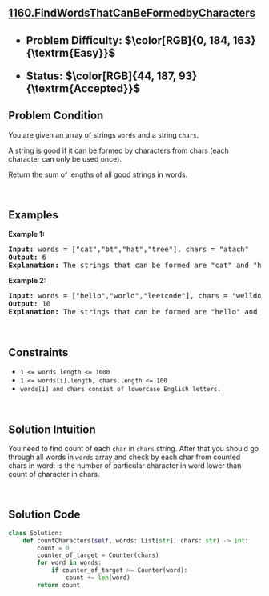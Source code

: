 <!-- <style>

.hard{
    color: rgb(255 55 95)
}

.medium{
    color: rgb(255 192 30)
}

.easy{
    color: rgb(0 184 163)
}

.accepted{
    color: rgb(44 187 93)
}

.error{
    color:rgb(239 71 67)
}

</style> -->

<h2><a href="https://leetcode.com/problems/find-words-that-can-be-formed-by-characters">1160.FindWordsThatCanBeFormedbyCharacters</a><h2>

<ul>
<li><p>Problem Difficulty: $\color[RGB]{0, 184, 163}{\textrm{Easy}}$</p></li>
<li><p>Status: $\color[RGB]{44, 187, 93}{\textrm{Accepted}}$</strong></p>
</ul>

<h2>Problem Condition</h2>

You are given an array of strings ```words``` and a string ```chars```.

A string is good if it can be formed by characters from chars (each character can only be used once).

Return the sum of lengths of all good strings in words.

<p>&nbsp;</p>
<h2>Examples</h2>
<p><strong class="example">Example 1:</strong></p>

<pre><strong>Input:</strong> words = ["cat","bt","hat","tree"], chars = "atach"
<strong>Output:</strong> 6
<strong>Explanation:</strong> The strings that can be formed are "cat" and "hat" so the answer is 3 + 3 = 6. 
</pre>

<p><strong class="example">Example 2:</strong></p>

<pre><strong>Input:</strong> words = ["hello","world","leetcode"], chars = "welldonehoneyr"
<strong>Output:</strong> 10
<strong>Explanation:</strong> The strings that can be formed are "hello" and "world" so the answer is 5 + 5 = 10.
</pre>

<p>&nbsp;</p>
<h2>Constraints</h2>
<ul>
	<li><code>1 <= words.length <= 1000</code></li>
	<li><code>1 <= words[i].length, chars.length <= 100</code></li>
	<li><code>words[i] and chars consist of lowercase English letters.</code></li>
</ul>

<p>&nbsp;</p>
<h2>Solution Intuition</h2>


You need to find count of each ```char``` in ```chars``` string. After that you should go through all words in ```words``` 
array and check by each char from counted chars in word: is the number of particular character in word lower than count of character in chars.

<p>&nbsp;</p>
<h2>Solution Code</h2>

```python
class Solution:
    def countCharacters(self, words: List[str], chars: str) -> int:
        count = 0
        counter_of_target = Counter(chars)
        for word in words:
            if counter_of_target >= Counter(word):
                count += len(word)
        return count
```


